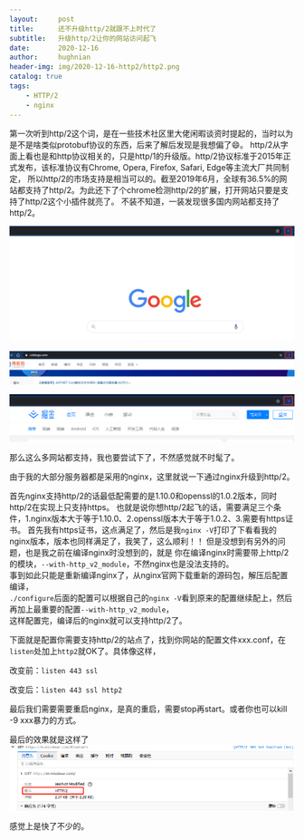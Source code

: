 ```yaml
---
layout:     post
title:      还不升级http/2就跟不上时代了
subtitle:   升级http/2让你的网站访问起飞
date:       2020-12-16
author:     hughnian
header-img: img/2020-12-16-http2/http2.png
catalog: true
tags:
    - HTTP/2
    - nginx
---
```


第一次听到http/2这个词，是在一些技术社区里大佬闲暇谈资时提起的，当时以为是不是啥类似protobuf协议的东西，后来了解后发现是我想偏了😄。
http/2从字面上看也是和http协议相关的，只是http/1的升级版。http/2协议标准于2015年正式发布，该标准协议有Chrome, Opera, Firefox, Safari, Edge等主流大厂共同制定，
所以http/2的市场支持是相当可以的。截至2019年6月，全球有36.5%的网站都支持了http/2。为此还下了个chrome检测http/2的扩展，打开网站只要是支持了http/2这个小插件就亮了。
不装不知道，一装发现很多国内网站都支持了http/2。

![](/img/2020-12-16-http2/2.png)

![](/img/2020-12-16-http2/3.png)

![](/img/2020-12-16-http2/4.png)

那么这么多网站都支持，我也要尝试下了，不然感觉就不时髦了。  

由于我的大部分服务器都是采用的nginx，这里就说一下通过nginx升级到http/2。  

首先nginx支持http/2的话最低配需要的是1.10.0和openssl的1.0.2版本，同时http/2在实现上只支持https。
也就是说你想http/2起飞的话，需要满足三个条件，1.nginx版本大于等于1.10.0、2.openssl版本大于等于1.0.2、3.需要有https证书。
首先我有https证书，这点满足了，然后是我`nginx -V`打印了下看看我的nginx版本，版本也同样满足了，我笑了，这么顺利！！ 但是没想到有另外的问题，也是我之前在编译nginx时没想到的，就是
你在编译nginx时需要带上http/2的模块，`--with-http_v2_module`，不然nginx也是没法支持的。   
事到如此只能是重新编译nginx了，从nginx官网下载重新的源码包，解压后配置编译，  
`./configure`后面的配置可以根据自己的`nginx -V`看到原来的配置继续配上，然后再加上最重要的配置`--with-http_v2_module`，    
这样配置完，编译后的nginx就可以支持http/2了。

下面就是配置你需要支持http/2的站点了，找到你网站的配置文件xxx.conf，在`listen`处加上`http2`就OK了。具体像这样，   

改变前：`listen 443 ssl`   

改变后：`listen 443 ssl http2`  

最后我们需要需要重启nginx，是真的重启，需要stop再start。或者你也可以kill -9 xxx暴力的方式。  

最后的效果就是这样了
![](/img/2020-12-16-http2/5.png)   

感觉上是快了不少的。

